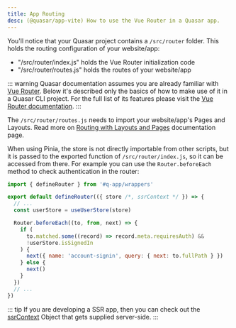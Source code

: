 ```yaml
---
title: App Routing
desc: (@quasar/app-vite) How to use the Vue Router in a Quasar app.
---
```


You'll notice that your Quasar project contains a `/src/router` folder. This holds the routing configuration of your website/app:

- "/src/router/index.js" holds the Vue Router initialization code
- "/src/router/routes.js" holds the routes of your website/app

::: warning
Quasar documentation assumes you are already familiar with [Vue Router](https://github.com/vuejs/vue-router). Below it's described only the basics of how to make use of it in a Quasar CLI project. For the full list of its features please visit the [Vue Router documentation](https://router.vuejs.org/).
:::

The `/src/router/routes.js` needs to import your website/app's Pages and Layouts. Read more on [Routing with Layouts and Pages](/layout/routing-with-layouts-and-pages) documentation page.

When using Pinia, the store is not directly importable from other scripts, but it is passed to the exported function of `/src/router/index.js`, so it can be accessed from there. For example you can use the `Router.beforeEach` method to check authentication in the router:

```js /src/router.js
import { defineRouter } from '#q-app/wrappers'

export default defineRouter(({ store /*, ssrContext */ }) => {
  // ...
  const userStore = useUserStore(store)

  Router.beforeEach((to, from, next) => {
    if (
      to.matched.some((record) => record.meta.requiresAuth) &&
      !userStore.isSignedIn
    ) {
      next({ name: 'account-signin', query: { next: to.fullPath } })
    } else {
      next()
    }
  })
  // ...
})
```

::: tip
If you are developing a SSR app, then you can check out the [ssrContext](/quasar-cli-vite/developing-ssr/ssr-context) Object that gets supplied server-side.
:::
